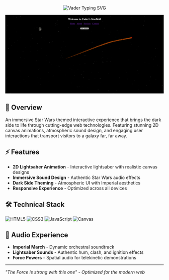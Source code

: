 <div align="center">
  <img src="https://readme-typing-svg.herokuapp.com?font=Fira+Code&size=32&duration=3000&pause=1000&color=FF0000&center=true&vCenter=true&width=700&lines=Vader+Project+%F0%9F%94%B4;Star+Wars+Experience;The+Dark+Side+Awaits..." alt="Vader Typing SVG" />
</div>


![Vader Screenshot](./vadersite.png)

## 🌌 Overview

An immersive Star Wars themed interactive experience that brings the dark side to life through cutting-edge web technologies. Featuring stunning 2D canvas animations, atmospheric sound design, and engaging user interactions that transport visitors to a galaxy far, far away.

## ⚡ Features

- **2D Lightsaber Animation** - Interactive lightsaber with realistic canvas designs
- **Immersive Sound Design** - Authentic Star Wars audio effects
- **Dark Side Theming** - Atmospheric UI with Imperial aesthetics
- **Responsive Experience** - Optimized across all devices

## 🛠️ Technical Stack

![HTML5](https://img.shields.io/badge/HTML5-E34F26?style=for-the-badge&logo=html5&logoColor=white)
![CSS3](https://img.shields.io/badge/CSS3-1572B6?style=for-the-badge&logo=css3&logoColor=white)
![JavaScript](https://img.shields.io/badge/JavaScript-F7DF1E?style=for-the-badge&logo=javascript&logoColor=black)
![Canvas](https://img.shields.io/badge/Canvas%20API-FF6B6B?style=for-the-badge&logo=html5&logoColor=white)

## 🎵 Audio Experience

- **Imperial March** - Dynamic orchestral soundtrack
- **Lightsaber Sounds** - Authentic hum, clash, and ignition effects
- **Force Powers** - Spatial audio for telekinetic demonstrations


---

*"The Force is strong with this one" - Optimized for the modern web* 